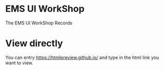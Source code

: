 # EMS UI WorkShop
The EMS UI WorkShop Records

# View directly
You can entry https://htmlpreview.github.io/ and type in the html link you want to view.